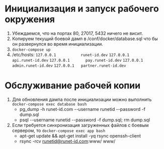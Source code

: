 # Инициализация и запуск рабочего окружения

1. Убеждаемся, что на портах 80, 27017, 5432 ничего не висит.
2. Копируем текущий боевой дамп в /conf/docker/database.sql что бы он развернулся во время инициализации.
3. `docker-compose up`
4. /etc/hosts:
   `127.0.0.1           runet-id.dev`
   `127.0.0.1       api.runet-id.dev`
   `127.0.0.1       pay.runet-id.dev`
   `127.0.0.1     admin.runet-id.dev`
   `127.0.0.1   partner.runet-id.dev`

# Обслуживание рабочей копии

1. Для обновления дампа после инициализации можно выполнить `docker-compose exec database bash`
   * pg_dump -h runet-id.com --username runetid --password -f dump.sql
   * psql --username runetid --password -f dump.sql; rm dump.sql
2. Если требуется синхронизация загруженных файлов с боевым сервером, то `docker-compose exec app bash`
   * apt-get update && apt-get install -yq rsync openssh-client
   * rsync -rcv runetid@runet-id.com:www/ www/
